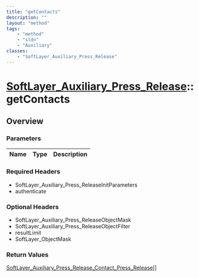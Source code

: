 ```yaml
---
title: "getContacts"
description: ""
layout: "method"
tags:
    - "method"
    - "sldn"
    - "Auxiliary"
classes:
    - "SoftLayer_Auxiliary_Press_Release"
---
```

# [SoftLayer_Auxiliary_Press_Release](/reference/services/SoftLayer_Auxiliary_Press_Release)::getContacts




## Overview 


### Parameters 
|Name | Type | Description |
| --- | --- | --- |


### Required Headers
* SoftLayer_Auxiliary_Press_ReleaseInitParameters
* authenticate

### Optional Headers
* SoftLayer_Auxiliary_Press_ReleaseObjectMask
* SoftLayer_Auxiliary_Press_ReleaseObjectFilter
* resultLimit
* SoftLayer_ObjectMask

### Return Values
<a href='/reference/datatypes/SoftLayer_Auxiliary_Press_Release_Contact_Press_Release'>SoftLayer_Auxiliary_Press_Release_Contact_Press_Release[] </a>

